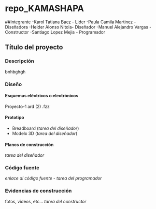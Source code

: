 # repo_KAMASHAPA

##Integrante
-Karol Tatiana Baez - Lider
-Paula Camila Martinez - Diseñadora
-Heider Alonso Nitola- Diseñador
-Manuel Alejandro Vargas - Constructor
-Santiago Lopez Mejia - Programador

## Título del proyecto
### Descripción
bnhbghgh

### Diseño
#### Esquemas eléctricos o electrónicos
Proyecto-1 ard (2) .fzz
#### Prototipo 
- Breadboard (_tarea del diseñador_)
- Modelo 3D (_tarea del diseñador_)
#### Planos de construcción
_tarea del diseñador_

### Código fuente
_enlace al código fuente_ - _tarea del programador_

### Evidencias de construcción
fotos, vídeos, etc... _tarea del constructor_
